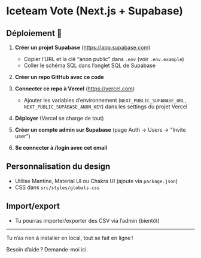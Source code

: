 # Iceteam Vote (Next.js + Supabase)

## Déploiement 🚀

1. **Créer un projet Supabase** (https://app.supabase.com)
   - Copier l’URL et la clé “anon public” dans `.env` (voir `.env.example`)
   - Coller le schéma SQL dans l’onglet SQL de Supabase

2. **Créer un repo GitHub avec ce code**

3. **Connecter ce repo à Vercel** (https://vercel.com)
   - Ajouter les variables d’environnement (`NEXT_PUBLIC_SUPABASE_URL`, `NEXT_PUBLIC_SUPABASE_ANON_KEY`) dans les settings du projet Vercel

4. **Déployer** (Vercel se charge de tout)

5. **Créer un compte admin sur Supabase** (page Auth → Users → “Invite user”)

6. **Se connecter à /login avec cet email**

## Personnalisation du design

- Utilise Mantine, Material UI ou Chakra UI (ajoute via `package.json`)
- CSS dans `src/styles/globals.css`

## Import/export

- Tu pourras importer/exporter des CSV via l’admin (bientôt)

---

Tu n’as rien à installer en local, tout se fait en ligne !

Besoin d’aide ? Demande-moi ici.